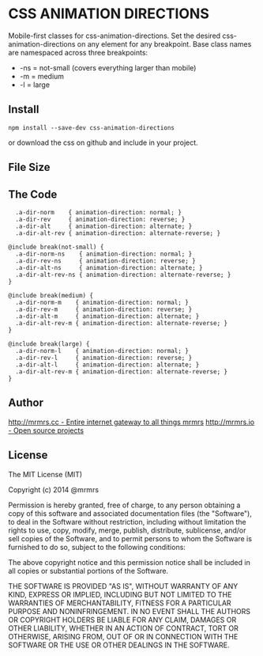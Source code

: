 # CSS ANIMATION DIRECTIONS

  Mobile-first classes for css-animation-directions.
  Set the desired css-animation-directions on any element for any breakpoint.
  Base class names are namespaced across three breakpoints:

*  -ns = not-small (covers everything larger than mobile)
*  -m  = medium
*  -l  = large

## Install
```
npm install --save-dev css-animation-directions
```
or download the css on github and include in your project.

## File Size


## The Code
```
  .a-dir-norm    { animation-direction: normal; }
  .a-dir-rev     { animation-direction: reverse; }
  .a-dir-alt     { animation-direction: alternate; }
  .a-dir-alt-rev { animation-direction: alternate-reverse; }

@include break(not-small) {
  .a-dir-norm-ns    { animation-direction: normal; }
  .a-dir-rev-ns     { animation-direction: reverse; }
  .a-dir-alt-ns     { animation-direction: alternate; }
  .a-dir-alt-rev-ns { animation-direction: alternate-reverse; }
}

@include break(medium) {
  .a-dir-norm-m    { animation-direction: normal; }
  .a-dir-rev-m     { animation-direction: reverse; }
  .a-dir-alt-m     { animation-direction: alternate; }
  .a-dir-alt-rev-m { animation-direction: alternate-reverse; }
}

@include break(large) {
  .a-dir-norm-l    { animation-direction: normal; }
  .a-dir-rev-l     { animation-direction: reverse; }
  .a-dir-alt-l     { animation-direction: alternate; }
  .a-dir-alt-rev-m { animation-direction: alternate-reverse; }
}

```

## Author

[http://mrmrs.cc - Entire internet gateway to all things mrmrs](http://mrmrs.cc)
[http://mrmrs.io - Open source projects](http://mrmrs.io)

## License

The MIT License (MIT)

Copyright (c) 2014 @mrmrs

Permission is hereby granted, free of charge, to any person obtaining a copy
of this software and associated documentation files (the "Software"), to deal
in the Software without restriction, including without limitation the rights
to use, copy, modify, merge, publish, distribute, sublicense, and/or sell
copies of the Software, and to permit persons to whom the Software is
furnished to do so, subject to the following conditions:

The above copyright notice and this permission notice shall be included in
all copies or substantial portions of the Software.

THE SOFTWARE IS PROVIDED "AS IS", WITHOUT WARRANTY OF ANY KIND, EXPRESS OR
IMPLIED, INCLUDING BUT NOT LIMITED TO THE WARRANTIES OF MERCHANTABILITY,
FITNESS FOR A PARTICULAR PURPOSE AND NONINFRINGEMENT. IN NO EVENT SHALL THE
AUTHORS OR COPYRIGHT HOLDERS BE LIABLE FOR ANY CLAIM, DAMAGES OR OTHER
LIABILITY, WHETHER IN AN ACTION OF CONTRACT, TORT OR OTHERWISE, ARISING FROM,
OUT OF OR IN CONNECTION WITH THE SOFTWARE OR THE USE OR OTHER DEALINGS IN
THE SOFTWARE.

